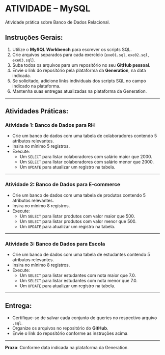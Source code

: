 # ATIVIDADE – MySQL  

Atividade prática sobre Banco de Dados Relacional.

## Instruções Gerais:  
1. Utilize o **MySQL Workbench** para escrever os scripts SQL.  
2. Crie arquivos separados para cada exercício (`exe01.sql`, `exe02.sql`, `exe03.sql`).  
3. Suba todos os arquivos para um repositório no seu **GitHub pessoal**.  
4. Envie o link do repositório pela plataforma da **Generation**, na data indicada.  
5. Se solicitado, adicione links individuais dos scripts SQL no campo indicado na plataforma.  
6. Mantenha suas entregas atualizadas na plataforma da Generation.  

---

## Atividades Práticas:  

### **Atividade 1: Banco de Dados para RH**
- Crie um banco de dados com uma tabela de colaboradores contendo 5 atributos relevantes.  
- Insira no mínimo 5 registros.  
- Execute:  
  - Um `SELECT` para listar colaboradores com salário maior que 2000.  
  - Um `SELECT` para listar colaboradores com salário menor que 2000.  
  - Um `UPDATE` para atualizar um registro na tabela.  

---

### **Atividade 2: Banco de Dados para E-commerce**  
- Crie um banco de dados com uma tabela de produtos contendo 5 atributos relevantes.  
- Insira no mínimo 8 registros.  
- Execute:  
  - Um `SELECT` para listar produtos com valor maior que 500.  
  - Um `SELECT` para listar produtos com valor menor que 500.  
  - Um `UPDATE` para atualizar um registro na tabela.  

---

### **Atividade 3: Banco de Dados para Escola**  
- Crie um banco de dados com uma tabela de estudantes contendo 5 atributos relevantes.  
- Insira no mínimo 8 registros.  
- Execute:  
  - Um `SELECT` para listar estudantes com nota maior que 7.0.  
  - Um `SELECT` para listar estudantes com nota menor que 7.0.  
  - Um `UPDATE` para atualizar um registro na tabela.  

---

## Entrega:  
- Certifique-se de salvar cada conjunto de queries no respectivo arquivo `.sql`.  
- Organize os arquivos no repositório do **GitHub**.  
- Envie o link do repositório conforme as instruções acima.  

---  

**Prazo**: Conforme data indicada na plataforma da Generation.
